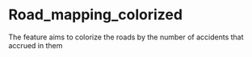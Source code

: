 # Road_mapping_colorized
The feature aims to colorize the roads by the number of accidents that accrued in them
